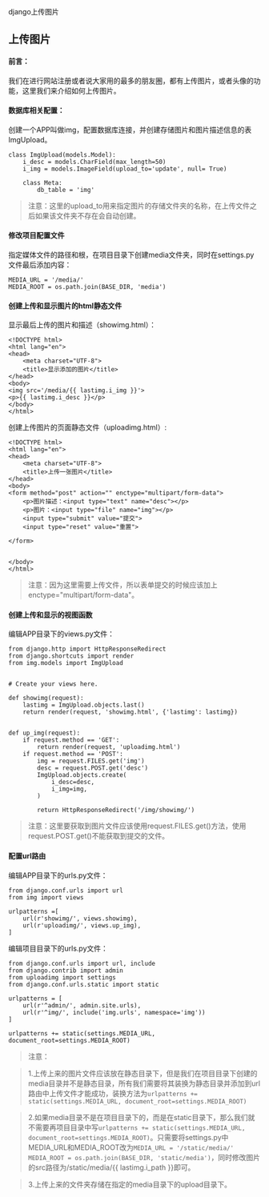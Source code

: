 django上传图片

## 上传图片

#### 前言：

我们在进行网站注册或者说大家用的最多的朋友圈，都有上传图片，或者头像的功能，这里我们来介绍如何上传图片。

#### 数据库相关配置：

创建一个APP叫做img，配置数据库连接，并创建存储图片和图片描述信息的表ImgUpload。

```
class ImgUpload(models.Model):
    i_desc = models.CharField(max_length=50)
    i_img = models.ImageField(upload_to='update', null= True)

    class Meta:
        db_table = 'img'
```

>注意：这里的upload_to用来指定图片的存储文件夹的名称，在上传文件之后如果该文件夹不存在会自动创建。

#### 修改项目配置文件

指定媒体文件的路径和根，在项目目录下创建media文件夹，同时在settings.py文件最后添加内容：

```
MEDIA_URL = '/media/'
MEDIA_ROOT = os.path.join(BASE_DIR, 'media')
```

#### 创建上传和显示图片的html静态文件

显示最后上传的图片和描述（showimg.html）：
```
<!DOCTYPE html>
<html lang="en">
<head>
    <meta charset="UTF-8">
    <title>显示添加的图片</title>
</head>
<body>
<img src='/media/{{ lastimg.i_img }}'>
<p>{{ lastimg.i_desc }}</p>
</body>
</html>
```

创建上传图片的页面静态文件（uploadimg.html）:
```
<!DOCTYPE html>
<html lang="en">
<head>
    <meta charset="UTF-8">
    <title>上传一张图片</title>
</head>
<body>
<form method="post" action="" enctype="multipart/form-data">
    <p>图片描述：<input type="text" name="desc"></p>
    <p>图片：<input type="file" name="img"></p>
    <input type="submit" value="提交">
    <input type="reset" value="重置">

</form>


</body>
</html>
```

>注意：因为这里需要上传文件，所以表单提交的时候应该加上enctype="multipart/form-data"。


#### 创建上传和显示的视图函数

编辑APP目录下的views.py文件：

```
from django.http import HttpResponseRedirect
from django.shortcuts import render
from img.models import ImgUpload


# Create your views here.

def showimg(request):
    lastimg = ImgUpload.objects.last()
    return render(request, 'showimg.html', {'lastimg': lastimg})


def up_img(request):
    if request.method == 'GET':
        return render(request, 'uploadimg.html')
    if request.method == 'POST':
        img = request.FILES.get('img')
        desc = request.POST.get('desc')
        ImgUpload.objects.create(
            i_desc=desc,
            i_img=img,
        )

        return HttpResponseRedirect('/img/showimg/')
```

>注意：这里要获取到图片文件应该使用request.FILES.get()方法，使用request.POST.get()不能获取到提交的文件。

#### 配置url路由

编辑APP目录下的urls.py文件：
```
from django.conf.urls import url
from img import views

urlpatterns =[
    url(r'showimg/', views.showimg),
    url(r'uploadimg/', views.up_img),
]
```

编辑项目目录下的urls.py文件：
```
from django.conf.urls import url, include
from django.contrib import admin
from uploadimg import settings
from django.conf.urls.static import static

urlpatterns = [
    url(r'^admin/', admin.site.urls),
    url(r'^img/', include('img.urls', namespace='img'))
]

urlpatterns += static(settings.MEDIA_URL, document_root=settings.MEDIA_ROOT)
```

>注意：

>1.上传上来的图片文件应该放在静态目录下，但是我们在项目目录下创建的media目录并不是静态目录，所有我们需要将其装换为静态目录并添加到url路由中上传文件才能成功，装换方法为```urlpatterns += static(settings.MEDIA_URL, document_root=settings.MEDIA_ROOT)```

>2.如果media目录不是在项目目录下的，而是在static目录下，那么我们就不需要再项目目录中写```urlpatterns += static(settings.MEDIA_URL, document_root=settings.MEDIA_ROOT)```。只需要将settings.py中MEDIA_URL和MEDIA_ROOT改为```MEDIA_URL = '/static/media/'
MEDIA_ROOT = os.path.join(BASE_DIR, 'static/media')```，同时修改图片的src路径为/static/media/{{ lastimg.i_path }}即可。

>3.上传上来的文件夹存储在指定的media目录下的upload目录下。
